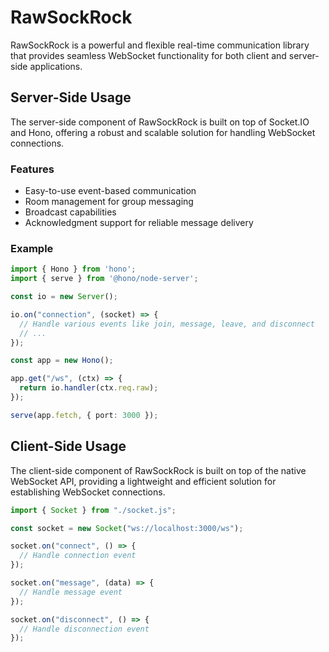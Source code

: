 # RawSockRock

RawSockRock is a powerful and flexible real-time communication library that provides seamless WebSocket functionality for both client and server-side applications.

## Server-Side Usage

The server-side component of RawSockRock is built on top of Socket.IO and Hono, offering a robust and scalable solution for handling WebSocket connections.

### Features

- Easy-to-use event-based communication
- Room management for group messaging
- Broadcast capabilities
- Acknowledgment support for reliable message delivery

### Example

```ts
import { Hono } from 'hono';
import { serve } from '@hono/node-server';

const io = new Server();

io.on("connection", (socket) => {
  // Handle various events like join, message, leave, and disconnect
  // ...
});

const app = new Hono();

app.get("/ws", (ctx) => {
  return io.handler(ctx.req.raw);
});

serve(app.fetch, { port: 3000 });
```

## Client-Side Usage

The client-side component of RawSockRock is built on top of the native WebSocket API, providing a lightweight and efficient solution for establishing WebSocket connections.

```js
import { Socket } from "./socket.js";

const socket = new Socket("ws://localhost:3000/ws");

socket.on("connect", () => {
  // Handle connection event
});

socket.on("message", (data) => {
  // Handle message event
});

socket.on("disconnect", () => {
  // Handle disconnection event
});
```